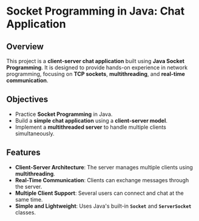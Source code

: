 # Socket Programming in Java: Chat Application

## Overview
This project is a **client-server chat application** built using **Java Socket Programming**. It is designed to provide hands-on experience in network programming, focusing on **TCP sockets**, **multithreading**, and **real-time communication**.

## Objectives
- Practice **Socket Programming** in Java.
- Build a **simple chat application** using a **client-server model**.
- Implement a **multithreaded server** to handle multiple clients simultaneously.

## Features
- **Client-Server Architecture**: The server manages multiple clients using **multithreading**.
- **Real-Time Communication**: Clients can exchange messages through the server.
- **Multiple Client Support**: Several users can connect and chat at the same time.
- **Simple and Lightweight**: Uses Java's built-in **`Socket`** and **`ServerSocket`** classes.
